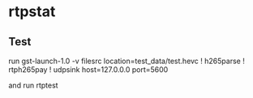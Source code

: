 # rtpstat

## Test
run gst-launch-1.0 -v filesrc location=test_data/test.hevc ! h265parse ! rtph265pay ! udpsink host=127.0.0.0 port=5600

and run rtptest
